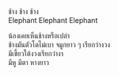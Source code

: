 ช้าง ช้าง ช้าง  
Elephant Elephant Elephant

น้องเคยเห็นช้างหรือเปล่า  
ช้างมันตัวโตไม่เบา จมูกยาว ๆ เรียกว่างวง  
มีเขี้ยวใต้งวงเรียกว่างา  
มีหู มีตา หางยาว
